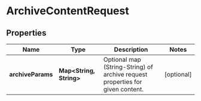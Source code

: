 # ArchiveContentRequest

## Properties
Name | Type | Description | Notes
------------ | ------------- | ------------- | -------------
**archiveParams** | **Map&lt;String, String&gt;** | Optional map (String-String) of archive request properties for given content.  |  [optional]
